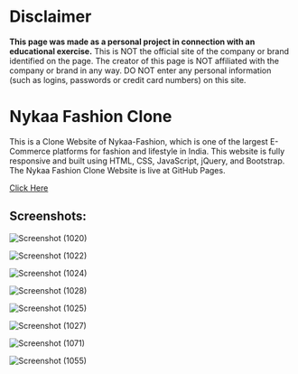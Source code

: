
<h1>Disclaimer</h1>

**This page was made as a personal project in connection with an educational exercise.**
This is NOT the official site of the company or brand identified on the page. The creator of this page is NOT affiliated with the company or brand in any way. DO NOT enter any personal information (such as logins, passwords or credit card numbers) on this site.

<h1>Nykaa Fashion Clone</h1>

This is a Clone Website of Nykaa-Fashion, which is one of the largest E-Commerce platforms for fashion and lifestyle in India. 
This website is fully responsive and built using HTML, CSS, JavaScript, jQuery, and Bootstrap. 
The Nykaa Fashion Clone Website is live at GitHub Pages.

[Click Here](https://debajyotitalukder2001.github.io/nykaa-fashion-clone.github.io/)


<h2>Screenshots:</h2>

![Screenshot (1020)](https://github.com/DebajyotiTalukder2001/nykaa-fashion-clone.github.io/assets/136104351/17d721be-3572-4ebf-a7d5-0611256b370e)



![Screenshot (1022)](https://github.com/DebajyotiTalukder2001/nykaa-fashion-clone.github.io/assets/136104351/69ae9fc5-0f01-49ee-a469-f3e449fc9fc6)




![Screenshot (1024)](https://github.com/DebajyotiTalukder2001/nykaa-fashion-clone.github.io/assets/136104351/2e1cfb28-e267-4905-ae96-c4420ad0b8ba)




![Screenshot (1028)](https://github.com/DebajyotiTalukder2001/nykaa-fashion-clone.github.io/assets/136104351/2ff6cb85-d8c5-4525-8eb2-4d4a49ec650c)



![Screenshot (1025)](https://github.com/DebajyotiTalukder2001/nykaa-fashion-clone.github.io/assets/136104351/ad057cbc-e238-4e56-b506-8e488ca6aa34)



![Screenshot (1027)](https://github.com/DebajyotiTalukder2001/nykaa-fashion-clone.github.io/assets/136104351/24c7c30a-fa97-477f-8265-6ccd0b28967c)




![Screenshot (1071)](https://github.com/DebajyotiTalukder2001/nykaa-fashion-clone.github.io/assets/136104351/da8d9b91-52f2-4ea3-9ab7-2dec9362b372)








![Screenshot (1055)](https://github.com/DebajyotiTalukder2001/nykaa-fashion-clone.github.io/assets/136104351/c804126b-0ec5-468a-9ed7-3aaf6c709005)







